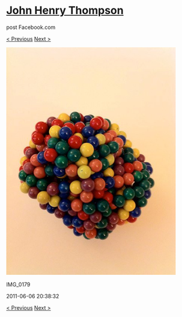 # [John Henry Thompson](../README.md)
post Facebook.com

[< Previous](2011-06-06-2.md) [Next >](2011-06-06-4.md)

[![](../media/2011-06-06/Magnetic-Balls-IMG_0179.jpg)](../README.md)

IMG_0179

2011-06-06 20:38:32

[< Previous](2011-06-06-2.md) [Next >](2011-06-06-4.md)